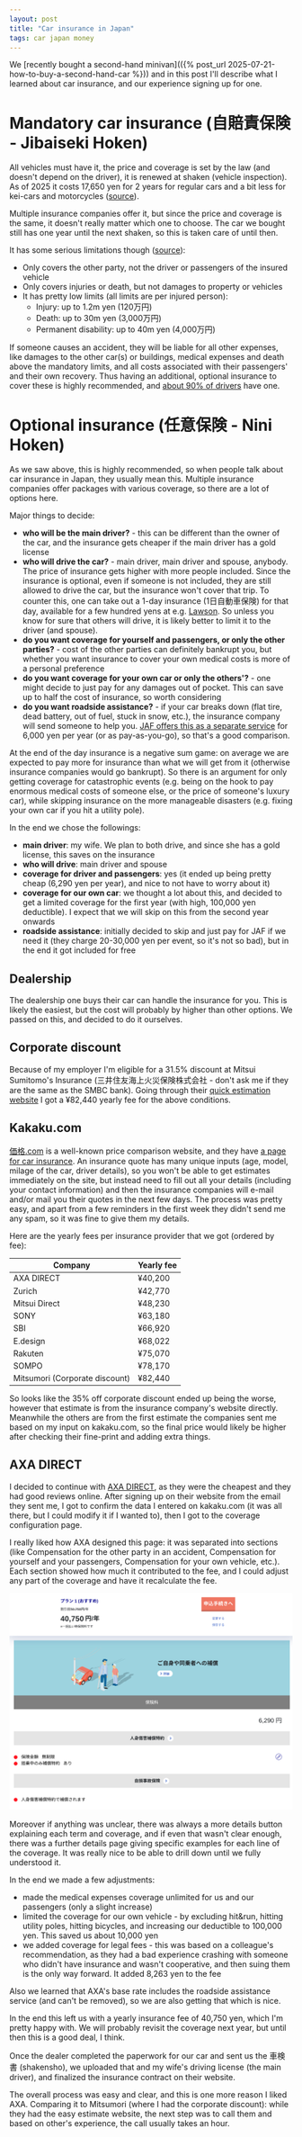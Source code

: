 ```yaml
---
layout: post
title: "Car insurance in Japan"
tags: car japan money
---
```


We [recently bought a second-hand minivan](({% post_url  2025-07-21-how-to-buy-a-second-hand-car %})) and in this post I'll describe what I learned about car insurance, and our experience signing up for one.

<!--break-->

# Mandatory car insurance (自賠責保険 - Jibaiseki Hoken)

All vehicles must have it, the price and coverage is set by the law (and doesn't depend on the driver), it is renewed at shaken (vehicle inspection). As of 2025 it costs 17,650 yen for 2 years for regular cars and a bit less for kei-cars and motorcycles ([source](https://www.mlit.go.jp/jidosha/jibaiseki/about/policyholder/index.html)).

Multiple insurance companies offer it, but since the price and coverage is the same, it doesn't really matter which one to choose. The car we bought still has one year until the next shaken, so this is taken care of until then.

It has some serious limitations though ([source](https://www.sonysonpo.co.jp/auto/guide/agde001.html)):

* Only covers the other party, not the driver or passengers of the insured vehicle
* Only covers injuries or death, but not damages to property or vehicles
* It has pretty low limits (all limits are per injured person):
  * Injury: up to 1.2m yen (120万円)
  * Death: up to 30m yen (3,000万円)
  * Permanent disability: up to 40m yen (4,000万円)

If someone causes an accident, they will be liable for all other expenses, like damages to the other car(s) or buildings, medical expenses and death above the mandatory limits, and all costs associated with their passengers' and their own recovery. Thus having an additional, optional insurance to cover these is highly recommended, and [about 90% of drivers](https://www.mitsui-direct.co.jp/car/guide/new/report/#md-anc-01) have one.

# Optional insurance (任意保険 - Nini Hoken)

As we saw above, this is highly recommended, so when people talk about car insurance in Japan, they usually mean this. Multiple insurance companies offer packages with various coverage, so there are a lot of options here.

Major things to decide:

* **who will be the main driver?** - this can be different than the owner of the car, and the insurance gets cheaper if the main driver has a gold license
* **who will drive the car?** - main driver, main driver and spouse, anybody. The price of insurance gets higher with more people included. Since the insurance is optional, even if someone is  not included, they are still allowed to drive the car, but the insurance won't cover that trip. To counter this, one can take out a 1-day insurance (1日自動車保険) for that day, available for a few hundred yens at e.g. [Lawson](https://www.lawson.co.jp/service/hoken_s/lp/tyoinori/). So unless you know for sure that others will drive, it is likely better to limit it to the driver (and spouse).
* **do you want coverage for yourself and passengers, or only the other parties?** - cost of the other parties can definitely bankrupt you, but whether you want insurance to cover your own medical costs is more of a personal preference
* **do you want coverage for your own car or only the others'?** - one might decide to just pay for any damages out of pocket. This can save up to half the cost of insurance, so worth considering
* **do you want roadside assistance?** - if your car breaks down (flat tire, dead battery, out of fuel, stuck in snow, etc.), the insurance company will send someone to help you. [JAF offers this as a separate service](https://jaf.or.jp/individual/join-us/membership) for 6,000 yen per year (or as pay-as-you-go), so that's a good comparison.

At the end of the day insurance is a negative sum game: on average we are expected to pay more for insurance than what we will get from it (otherwise insurance companies would go bankrupt). So there is an argument for only getting coverage for catastrophic events (e.g. being on the hook to pay enormous medical costs of someone else, or the price of someone's luxury car), while skipping insurance on the more manageable disasters (e.g. fixing your own car if you hit a utility pole).

In the end we chose the followings:

* **main driver**: my wife. We plan to both drive, and since she has a gold license, this saves on the insurance
* **who will drive**: main driver and spouse
* **coverage for driver and passengers**: yes (it ended up being pretty cheap (6,290 yen per year), and nice to not have to worry about it)
* **coverage for our own car**: we thought a lot about this, and decided to get a limited coverage for the first year (with high, 100,000 yen deductible). I expect that we will skip on this from the second year onwards
* **roadside assistance**: initially decided to skip and just pay for JAF if we need it (they charge 20-30,000 yen per event, so it's not so bad), but in the end it got included for free

## Dealership

The dealership one buys their car can handle the insurance for you. This is likely the easiest, but the cost will probably by higher than other options. We passed on this, and decided to do it ourselves.

## Corporate discount

Because of my employer I'm eligible for a 31.5% discount at Mitsui Sumitomo's Insurance (三井住友海上火災保険株式会社 - don't ask me if they are the same as the SMBC bank). Going through their [quick estimation website](https://kantanmitsumori.jp/tmcg/) I got a ¥82,440 yearly fee for the above conditions.

## Kakaku.com

[価格.com](https://kakaku.com/) is a well-known price comparison website, and they have [a page for car insurance](https://hoken.kakaku.com/kuruma_hoken/). An insurance  quote has many unique inputs (age, model,  milage of the car, driver details), so you won't be able to get estimates immediately on the site, but instead need to fill out all your details (including your contact information) and then the insurance companies will e-mail and/or mail you their quotes in the next few days. The process was pretty easy, and apart from a few reminders in the first week they didn't send me any spam, so it was fine to give them my details.

Here are the yearly fees per insurance provider that we got (ordered by fee):

| Company                        | Yearly fee |
| ------------------------------ | ---------- |
| AXA DIRECT                     | ¥40,200    |
| Zurich                         | ¥42,770    |
| Mitsui Direct                  | ¥48,230    |
| SONY                           | ¥63,180    |
| SBI                            | ¥66,920    |
| E.design                       | ¥68,022    |
| Rakuten                        | ¥75,070    |
| SOMPO                          | ¥78,170    |
| Mitsumori (Corporate discount) | ¥82,440    |

So looks like the 35% off corporate discount ended up being the worse, however that estimate is from the insurance company's website directly. Meanwhile the others are from the first estimate the companies sent me based on my input on kakaku.com, so the final price would likely be higher after checking their fine-print and adding extra things.

## AXA DIRECT

I decided to continue with [AXA DIRECT](https://www.axa-direct.co.jp/), as they were the cheapest and they had good reviews online. After signing up on their website from the email they sent me, I got to confirm the data I entered on kakaku.com (it was all there, but I could modify it if I wanted to), then I got to the coverage configuration page.

I really liked how AXA designed this page: it was separated into sections (like Compensation for the other party in an accident, Compensation for yourself and your passengers,  Compensation for your own vehicle, etc.). Each section showed how much it contributed to the fee, and I could adjust any part of the coverage and have it recalculate the fee.

![A section of the Axa website showing the compensation for me and my passengers](/assets/2025-08-03-car-insurance/axa.png#lb)

Moreover if anything was unclear, there was always a more details button explaining each term and coverage, and if even that wasn't clear enough, there was a further details page giving specific examples for each line of the coverage. It was really nice to be able to drill down until we fully understood it.

In the end we made a few adjustments:

* made the medical expenses coverage unlimited for us and our passengers (only a slight increase)
* limited the coverage for our own vehicle - by excluding hit&run, hitting utility poles, hitting bicycles, and increasing our deductible to 100,000 yen. This saved us about 10,000 yen
* we added coverage for legal fees - this was based on a colleague's recommendation, as they had a bad experience crashing with someone who didn't have insurance and wasn't cooperative, and then suing them is the only way forward. It added 8,263 yen to the fee

Also we learned that AXA's base rate includes the roadside assistance service (and can't be removed), so we are also getting that which is nice.

In the end this left us with a yearly insurance fee of 40,750 yen, which I'm pretty happy with. We will probably revisit the coverage next year, but until then this is a good deal, I think.

Once the dealer completed the paperwork for our car and sent us the 車検書 (shakensho), we uploaded that and my wife's driving license (the main driver), and finalized the insurance contract on their website.

The overall process was easy and clear, and this is one more reason I liked AXA. Comparing it to Mitsumori (where I had the corporate discount): while they had the easy estimate website, the next step was to call them and based on other's experience, the call usually takes an hour.
